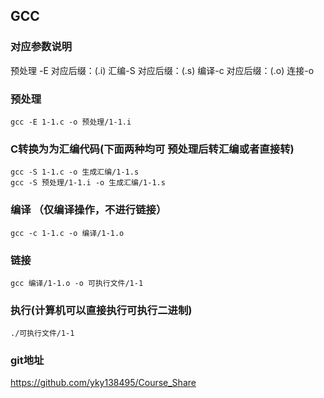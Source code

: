 ## GCC


### 对应参数说明
预处理 -E  对应后缀：(.i) 
 汇编-S     对应后缀：(.s) 
编译-c      对应后缀：(.o) 
连接-o


### 预处理
```
gcc -E 1-1.c -o 预处理/1-1.i 

```


### C转换为为汇编代码(下面两种均可 预处理后转汇编或者直接转)
```
gcc -S 1-1.c -o 生成汇编/1-1.s
gcc -S 预处理/1-1.i -o 生成汇编/1-1.s
```

### 编译 （仅编译操作，不进行链接）
```
gcc -c 1-1.c -o 编译/1-1.o

```

### 链接
```
gcc 编译/1-1.o -o 可执行文件/1-1
```

### 执行(计算机可以直接执行可执行二进制)
```
./可执行文件/1-1
```

### git地址
https://github.com/yky138495/Course_Share
